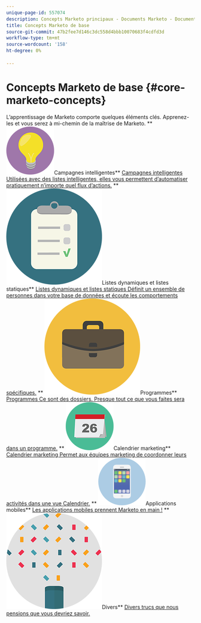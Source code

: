 ```yaml
---
unique-page-id: 557074
description: Concepts Marketo principaux - Documents Marketo - Documentation du produit
title: Concepts Marketo de base
source-git-commit: 47b2fee7d146c3dc558d4bbb10070683f4cdfd3d
workflow-type: tm+mt
source-wordcount: '158'
ht-degree: 0%

---
```



# Concepts Marketo de base {#core-marketo-concepts}

L’apprentissage de Marketo comporte quelques éléments clés. Apprenez-les et vous serez à mi-chemin de la maîtrise de Marketo.
** ![Campagnes intelligentes](assets/seo-01.png)Campagnes intelligentes** [Campagnes intelligentes Utilisées avec des listes intelligentes, elles vous permettent d’automatiser pratiquement n’importe quel flux d’actions.](https://docs.marketo.com/display/DOCS/Smart+Campaigns)     ** ![Listes dynamiques et listes statiques](assets/office-35.png)Listes dynamiques et listes statiques** [Listes dynamiques et listes statiques Définit un ensemble de personnes dans votre base de données et écoute les comportements spécifiques.](https://docs.marketo.com/display/DOCS/Smart+Lists+and+Static+Lists)     ** ![Programmes](assets/office-02.png)Programmes** [Programmes Ce sont des dossiers. Presque tout ce que vous faites sera dans un programme.](https://docs.marketo.com/display/DOCS/Programs)     ** ![Calendrier marketing](assets/office-10.png)Calendrier marketing** [Calendrier marketing Permet aux équipes marketing de coordonner leurs activités dans une vue Calendrier.](https://docs.marketo.com/display/DOCS/Marketing+Calendar)     ** ![Applications mobiles](assets/mobile-apps.png)Applications mobiles** [Les applications mobiles prennent Marketo en main !](core-marketo-concepts/mobile-apps.md)     ** ![Divers](assets/party-11.png)Divers** [Divers trucs que nous pensions que vous devriez savoir.](https://docs.marketo.com/display/DOCS/Miscellaneous)